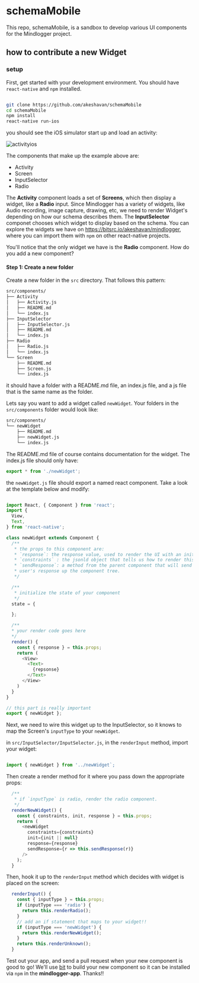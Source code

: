 # schemaMobile

This repo, schemaMobile, is a sandbox to develop various UI components for the Mindlogger project.

## how to contribute a new Widget

### setup

First, get started with your development environment.
You should have `react-native` and `npm` installed.

```bash

git clone https://github.com/akeshavan/schemaMobile
cd schemaMobile
npm install
react-native run-ios
```

you should see the iOS simulator start up and load an activity:

![activityios](./docs/images/activitiesDemi.gif)

The components that make up the example above are:

* Activity
* Screen
* InputSelector
* Radio

The **Activity** component loads a set of **Screens**, which then display a widget, like a **Radio** input.
Since Mindlogger has a variety of widgets, like Audio recording, image capture, drawing, etc, we need to
render Widget's depending on how our schema describes them. The **InputSelector** componet chooses which
widget to display based on the schema. You can explore the widgets we have on https://bitsrc.io/akeshavan/mindlogger,
where you can import them with `npm` on other react-native projects.

You'll notice that the only widget we have is the **Radio** component. How do you add a new component?

#### Step 1: Create a new folder

Create a new folder in the `src` directory. That follows this pattern:

```bash
src/components/
├── Activity
│   ├── Activity.js
│   ├── README.md
│   └── index.js
├── InputSelector
│   ├── InputSelector.js
│   ├── README.md
│   └── index.js
├── Radio
│   ├── Radio.js
│   └── index.js
└── Screen
    ├── README.md
    ├── Screen.js
    └── index.js
```

it should have a folder with a README.md file, an index.js file, and a js file that is the same name as the folder.

Lets say you want to add a widget called `newWidget`. Your folders in the `src/components` folder would look like:

```bash
src/components/
└── newWidget
    ├── README.md
    ├── newWidget.js
    └── index.js
```

The README.md file of course contains documentation for the widget. The index.js file should only have:

```javascript
export * from './newWidget';
```

the `newWidget.js` file should export a named react component. Take a look at the template below and modify:

```javascript

import React, { Component } from 'react';
import {
  View,
  Text,
} from 'react-native';

class newWidget extends Component {
  /**
   * the props to this component are:
   * `response`: the response value, used to render the UI with an initialized value
   * `constraints` : the jsonld object that tells us how to render this widget.
   * `sendResponse`: a method from the parent component that will send the
   * user's response up the component tree.
   */

  /**
   * initialize the state of your component
   */
  state = {

  };

  /**
  * your render code goes here
  */
  render() {
    const { response } = this.props;
    return (
      <View>
        <Text>
          {repsonse}
        </Text>
      </View>
    )
  }
}

// this part is really important
export { newWidget };

```

Next, we need to wire this widget up to the InputSelector, so it knows to map the Screen's `inputType` to your `newWidget`.

in `src/InputSelector/InputSelector.js`, in the `renderInput` method, import your widget:

```javascript

import { newWidget } from '../newWidget`;

```

Then create a render method for it where you pass down the appropriate props:

```javascript
  /**
   * if `inputType` is radio, render the radio component.
   */
  renderNewWidget() {
    const { constraints, init, response } = this.props;
    return (
      <newWidget
        constraints={constraints}
        init={init || null}
        response={response}
        sendResponse={r => this.sendResponse(r)}
      />
    );
  }
```

Then, hook it up to the `renderInput` method which decides with widget is placed on the screen:

```javascript
  renderInput() {
    const { inputType } = this.props;
    if (inputType === 'radio') {
      return this.renderRadio();
    }
    // add an if statement that maps to your widget!!
    if (inputType === 'newWidget') {
      return this.renderNewWidget();
    }
    return this.renderUnknown();
  }
```

Test out your app, and send a pull request when your new component is good to go! We'll use [bit](https://bitsrc.io/)
to build your new component so it can be installed via `npm` in the **mindlogger-app**. Thanks!!